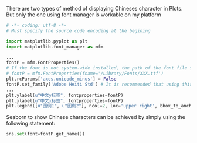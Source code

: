 There are two types of method of displaying Chineses character in Plots. But only the one using font manager is workable on my platform

```python
# -*- coding: utf-8 -*-
# Must specify the source code encoding at the begining

import matplotlib.pyplot as plt
import matplotlib.font_manager as mfm

...
fontP = mfm.FontProperties()
# If the font is not system-wide installed, the path of the font file should be specified. 
# fontP = mfm.FontProperties(fname='/Library/Fonts/XXX.ttf')
plt.rcParams['axes.unicode_minus'] = False
fontP.set_family('Adobe Heiti Std') # It is recommended that using this one is more nice looking. 
...
plt.ylabel(u"中文y标签", fontproperties=fontP)
plt.xlabel(u"中文x标签", fontproperties=fontP)
plt.legend([u"图例1", u"图例2"], ncol=2, loc='upper right', bbox_to_anchor=(1.025, 1.2), prop=fontP)
```

Seaborn to show Chinese characters can be achieved by simply using the following statement:
```python
sns.set(font=fontP.get_name())
```
